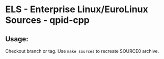 # ELS - Enterprise Linux/EuroLinux Sources - qpid-cpp
 
## Usage:
  Checkout branch or tag. Use `make sources` to recreate  SOURCE0 archive.
